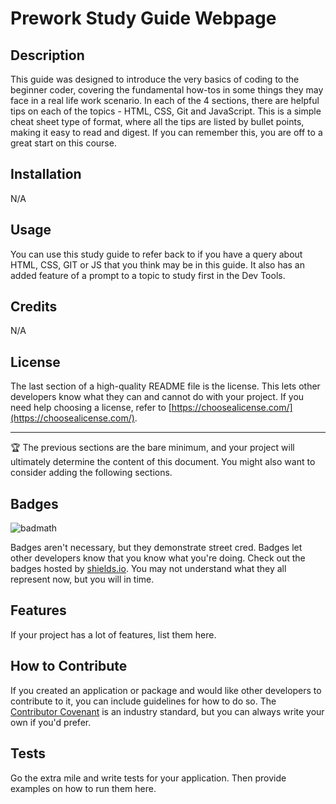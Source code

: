 # Prework Study Guide Webpage

## Description

This guide was designed to introduce the very basics of coding to the beginner coder, covering the fundamental how-tos in some things they may face in a real life work scenario. 
In each of the 4 sections, there are helpful tips on each of the topics - HTML, CSS, Git and JavaScript. 
This is a simple cheat sheet type of format, where all the tips are listed by bullet points, making it easy to read and digest. 
If you can remember this, you are off to a great start on this course. 


## Installation

N/A

## Usage

You can use this study guide to refer back to if you have a query about HTML, CSS, GIT or JS that you think may be in this guide. It also has an added feature of a prompt to a topic to study first in the Dev Tools. 

## Credits

N/A

## License

The last section of a high-quality README file is the license. This lets other developers know what they can and cannot do with your project. If you need help choosing a license, refer to [https://choosealicense.com/](https://choosealicense.com/).

---

🏆 The previous sections are the bare minimum, and your project will ultimately determine the content of this document. You might also want to consider adding the following sections.

## Badges

![badmath](https://img.shields.io/github/languages/top/nielsenjared/badmath)

Badges aren't necessary, but they demonstrate street cred. Badges let other developers know that you know what you're doing. Check out the badges hosted by [shields.io](https://shields.io/). You may not understand what they all represent now, but you will in time.

## Features

If your project has a lot of features, list them here.

## How to Contribute

If you created an application or package and would like other developers to contribute to it, you can include guidelines for how to do so. The [Contributor Covenant](https://www.contributor-covenant.org/) is an industry standard, but you can always write your own if you'd prefer.

## Tests

Go the extra mile and write tests for your application. Then provide examples on how to run them here.